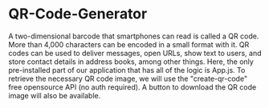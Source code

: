 # QR-Code-Generator
A two-dimensional barcode that smartphones can read is called a QR code. More than 4,000 characters can be encoded in a small format with it. QR codes can be used to deliver messages, open URLs, show text to users, and store contact details in address books, among other things.
Here, the only pre-installed part of our application that has all of the logic is App.js. To retrieve the necessary QR code image, we will use the "create-qr-code" free opensource API (no auth required). A button to download the QR code image will also be available. 
